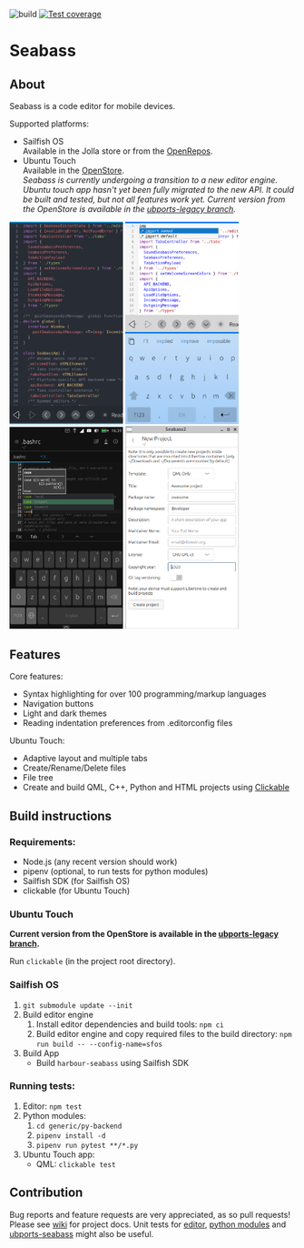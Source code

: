 ![build](https://github.com/milikhin/seabass2/workflows/build/badge.svg)
[![Test coverage](https://api.codeclimate.com/v1/badges/83fe45078487708c6061/test_coverage)](https://codeclimate.com/github/milikhin/seabass2/test_coverage)

# Seabass
## About

Seabass is a code editor for mobile devices.

Supported platforms:

* Sailfish OS  
   Available in the Jolla store or from the [OpenRepos](https://openrepos.net/content/mikhael/seabass).
* Ubuntu Touch  
   Available in the [OpenStore](https://open-store.io/app/seabass2.mikhael).  
   *Seabass is currently undergoing a transition to a new editor engine. Ubuntu touch app hasn't yet been fully migrated to the new API. It could be built and tested, but not all features work yet. Current version from the OpenStore is available in the [ubports-legacy branch](https://github.com/milikhin/seabass2/tree/ubports-legacy).*

<img src="https://github.com/milikhin/milikhin.github.io/raw/master/img/seabass/seabass-sfos1.png" style="width: 200px;" alt="Seabass on Sailfish OS (dark)" /> <img src="https://github.com/milikhin/milikhin.github.io/raw/master/img/seabass/seabass-sfos3.png" style="width: 200px;" alt="Seabass on Sailfish OS (with OSK)" /> <img src="https://github.com/milikhin/milikhin.github.io/raw/master/img/seabass/seabass-xperia-u02.png" style="width: 200px;" alt="Seabass on Ubuntu Touch" /> <img src="https://github.com/milikhin/milikhin.github.io/raw/master/img/seabass/new-project.png" style="width: 200px;" alt="Seabass on Ubuntu Touch (creating new project)" />

## Features

Core features:
* Syntax highlighting for over 100 programming/markup languages
* Navigation buttons
* Light and dark themes
* Reading indentation preferences from .editorconfig files

Ubuntu Touch:
* Adaptive layout and multiple tabs
* Create/Rename/Delete files
* File tree
* Create and build QML, C++, Python and HTML projects using [Clickable](https://gitlab.com/clickable/clickable)

## Build instructions

### Requirements:

* Node.js (any recent version should work)
* pipenv (optional, to run tests for python modules)
* Sailfish SDK (for Sailfish OS)
* clickable (for Ubuntu Touch)

### Ubuntu Touch

**Current version from the OpenStore is available in the [ubports-legacy branch](https://github.com/milikhin/seabass2/tree/ubports-legacy).**

Run `clickable` (in the project root directory).

### Sailfish OS

1. `git submodule update --init`
1. Build editor engine
   1. Install editor dependencies and build tools: `npm ci`
   1. Build editor engine and copy required files to the build directory: `npm run build -- --config-name=sfos`
1. Build App
   * Build `harbour-seabass` using Sailfish SDK

### Running tests:

1. Editor: `npm test`
1. Python modules:  
   1. `cd generic/py-backend`
   1. `pipenv install -d`
   1. `pipenv run pytest **/*.py`
1. Ubuntu Touch app:
   * QML: `clickable test`

## Contribution

Bug reports and feature requests are very appreciated, as so pull requests!
Please see [wiki](https://github.com/milikhin/seabass2/wiki) for project docs. Unit tests for [editor](https://github.com/milikhin/seabass2/tree/master/editor/__tests__),
[python modules](https://github.com/milikhin/seabass2/tree/master/generic/py-backend/tests) and
[ubports-seabass](https://github.com/milikhin/seabass2/tree/master/ubports-seabass/tests) might also be useful.
